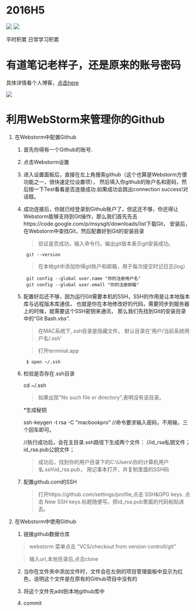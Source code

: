 # 2016H5
![](https://img.shields.io/badge/2016H5-V1.0-brightgreen.svg)
![](https://img.shields.io/badge/2016H5-teacker%20%7C%20me%20%7C%20others%20%7C%20book-orange.svg)

平时积累
日常学习积累

# 有道笔记老样子，还是原来的账号密码

具体详情看个人博客，[点击here](https://screetbloom.github.io/)

![](http://imgsrc.baidu.com/forum/pic/item/89f1e8198618367a68b058152f738bd4b21ce559.jpg)


利用WebStorm来管理你的Github
==

1. 在Webstorm中配置Github

    1. 首先你得有一个Github的账号.
    2. 点击Webstorm设置
    3. 进入设置面板后，直接在左上角搜索github（这个也算是Webstorm方便功能之一，很快速定位设置项），
        然后填入你github的账户名和密码，然后按一下Test看看是否连接成功.如果成功会跳出connection success!对话框。
        
    4. 成功连接后，你就已经登录到Github账户了，但这还不够，你还得让Webstorm能够支持到Git操作，那么我们首先先去https://code.google.com/p/msysgit/downloads/list下载Git，
        安装后，在Webstorm中查找Git，然后配置好到Git的安装目录
        >验证是否成功，输入命令行。输出git版本表示git安装成功。
         
         	git --version
        >在本地git中添加你得git账户和邮箱，用于每次提交时记日志(log）
         
         	git config --global user.name "你的注册用户名"
         	git config --global user.emall "你的注册邮箱"
    5. 配置好后还不够，因为运行Git需要本机的SSH，SSH的作用是让本地版本库与远程版本库通信，
      也就是你在本地修改好的代码，需要同步到服务器上的时候，就需要这个SSH密钥来通讯，
      那么我们先找到Git的安装目录中的“Git Bash.vbs”.
        
        > 在MAC系统下,.ssh目录是隐藏文件。
        默认目录在'用户/当前系统用户名/.ssh'
        
        >打开terminal.app
      
            $ open ~/.ssh  
            
    6. 检验是否存在.ssh目录
        
        cd ~/.ssh
        
       >如果出现"No such file or directory",表明没有该目录。
       
       *生成秘钥
       
       	ssh-keygen -t rsa -C "macbookpro"
       	//命令要求输入密码，不用输，三个回车即可。
       
       	//执行成功后，会在主目录.ssh路径下生成两个文件：
       	//id_rsa私钥文件；id_rsa.pub公钥文件； 

        >成功后，找到你的用户目录下的C:\Users\你的计算机用户名.ssh\id_rsa.pub，
        >用记事本打开，并复制里面的SSH码
        
    7. 配置github.com的SSH
        
        >打开https://github.com/settings/profile,点击 SSH&GPG keys.
         点击 New SSH keys.标题随便写。把id_rsa.pub里面的代码粘贴进去。
2. 在Webstorm中使用Github
    
    1. 链接github数据仓库
    >webstorm 菜单点击 "VCS/checkout from version controll/git"
    
    >输入url,本地目录后,点击clone
    
    2. 当你在文件夹中添加文件时，文件会在左侧的项目管理面板中显示为红色，说明这个文件是在原有的Github项目中没有的
    
    3. 将这个文件先add到本地github库中
    
    4. commit




